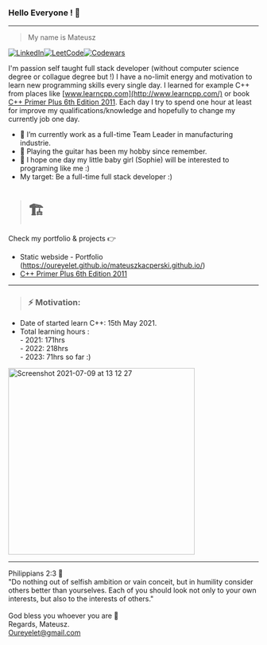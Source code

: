 ### Hello Everyone !  👋

_______________________________________________________________________________________________________________

> My name is Mateusz

[![LinkedIn](https://img.shields.io/badge/linkedin-%230077B5.svg?style=for-the-badge&logo=linkedin&logoColor=white)](https://www.linkedin.com/in/mateusz-adam-kacperski-070847201/)[![LeetCode](https://img.shields.io/badge/LeetCode-000000?style=for-the-badge&logo=LeetCode&logoColor=#d16c06)](https://leetcode.com/Oureyelet/)[![Codewars](https://img.shields.io/badge/Codewars-B1361E?style=for-the-badge&logo=codewars&logoColor=grey)](https://www.codewars.com/users/Oureyelet)


I'm passion self taught full stack developer (without computer science degree or collague degree but !) I have a no-limit energy 
and motivation to learn new programming skills every single day. I learned for example C++ from places like [www.learncpp.com](http://www.learncpp.com/) 
or book [C++ Primer Plus 6th Edition 2011](https://zhjwpku.com/assets/pdf/books/C++.Primer.Plus.6th.Edition.Oct.2011.pdf). Each day I try to spend one hour at least for improve my qualifications/knowledge and hopefully to change my currently job one day.

- :bust_in_silhouette: I’m currently work as a full-time Team Leader in manufacturing industrie.
- :guitar: Playing the guitar has been my hobby since remember.
- :footprints: I hope one day my little baby girl (Sophie) will be interested to programing like me :)
- My target: Be a full-time full stack developer :)


> # :building_construction:
Check my portfolio & projects :point_right:

* Static webside - Portfolio (https://oureyelet.github.io/mateuszkacperski.github.io/)
* [C++ Primer Plus 6th Edition 2011](https://github.com/Oureyelet/Xcode-C-Plus-Plus-Primer-Plus-Sixth-Sdition-Developers-Library-S-Prata-)

_______________________________________________________________________________________________________________
 
> ###  __⚡    Motivation:__ 
- Date of started learn C++: 15th May 2021.
- Total learning hours :                   
                - 2021:    171hrs <br />
                - 2022:    218hrs    
                - 2023:    71hrs so far :) <br />                                     
<img width="375" alt="Screenshot 2021-07-09 at 13 12 27" src="https://user-images.githubusercontent.com/69697624/215017858-e014ab47-c08b-4504-9e15-0796ed7ff71c.jpg">

_____________________________________________________
Philippians 2:3 :open_book:<br />
"Do nothing out of selfish ambition or vain conceit, but in humility consider others better than yourselves. Each of you should look not only to your own interests, but also to the interests of others."<br /><br />
God bless you whoever you are :rainbow: <br />
Regards, Mateusz. <br />
Oureyelet@gmail.com <br />
